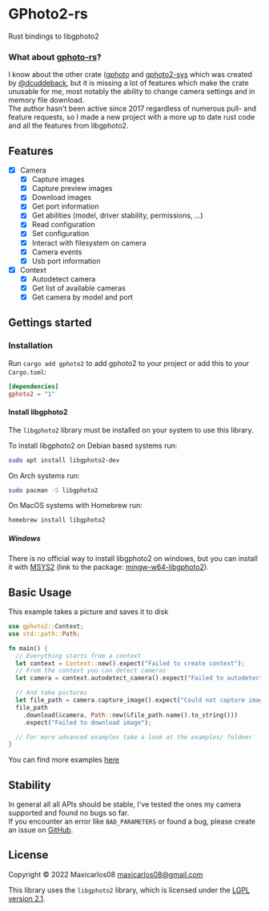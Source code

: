 # GPhoto2-rs

Rust bindings to libgphoto2

### What about [gphoto-rs](https://crates.io/crates/gphoto)?

I know about the other crate ([gphoto](https://crates.io/crates/gphoto) and [gphoto2-sys](https://crates.io/crates/gphoto2-sys) which was created by [@dcuddeback](https://github.com/dcuddeback/), but it is missing a lot of features which make the crate unusable for me, most notably the ability to change camera settings and in memory file download.  
The author hasn't been active since 2017 regardless of numerous pull- and feature requests, so I made a new project with a more up to date rust code and all the features from libgphoto2.

## Features

- [x] Camera
  - [x] Capture images
  - [x] Capture preview images
  - [x] Download images
  - [x] Get port information
  - [x] Get abilities (model, driver stability, permissions, ...)
  - [x] Read configuration
  - [x] Set configuration
  - [x] Interact with filesystem on camera
  - [x] Camera events
  - [x] Usb port information
- [x] Context
  - [x] Autodetect camera
  - [x] Get list of available cameras
  - [x] Get camera by model and port

## Gettings started

### Installation

Run `cargo add gphoto2` to add gphoto2 to your project or add this to your `Cargo.toml`:

```toml
[dependencies]
gphoto2 = "1"
```

#### Install libgphoto2

The `libgphoto2` library must be installed on your system to use this library.

To install libgphoto2 on Debian based systems run:

```sh
sudo apt install libgphoto2-dev
```

On Arch systems run:

```sh
sudo pacman -S libgphoto2
```

On MacOS systems with Homebrew run:

```sh
homebrew install libgphoto2
```

##### Windows

There is no official way to install libgphoto2 on windows, but you can install it with [MSYS2](https://www.msys2.org/) (link to the package: [mingw-w64-libgphoto2](https://packages.msys2.org/package/mingw-w64-x86_64-libgphoto2)).

## Basic Usage

This example takes a picture and saves it to disk

```rust no_run
use gphoto2::Context;
use std::path::Path;

fn main() {
  // Everything starts from a context
  let context = Context::new().expect("Failed to create context");
  // From the context you can detect cameras
  let camera = context.autodetect_camera().expect("Failed to autodetect camera");

  // And take pictures
  let file_path = camera.capture_image().expect("Could not capture image");
  file_path
    .download(&camera, Path::new(&file_path.name().to_string()))
    .expect("Failed to download image");

  // For more advanced examples take a look at the examples/ foldeer
}
```

You can find more examples [here](https://github.com/maxicarlos08/gphoto2-rs/tree/master/examples)

## Stability

In general all all APIs should be stable, I've tested the ones my camera supported and found no bugs so far.  
If you encounter an error like `BAD_PARAMETERS` or found a bug, please create an issue on [GitHub](https://github.com/maxicarlos08/gphoto2-rs/issues).

## License

Copyright © 2022 Maxicarlos08 <maxicarlos08@gmail.com>

This library uses the `libgphoto2` library, which is
licensed under the [LGPL version 2.1](https://github.com/gphoto/libgphoto2/blob/master/COPYING).

